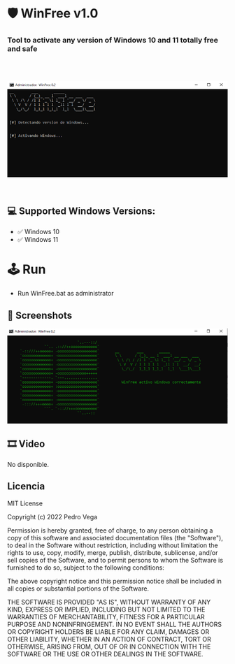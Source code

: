 # 🛡  WinFree v1.0

<h3> Tool to activate any version of Windows 10 and 11 totally free and safe  </h3>
<br/>
</br>
<p align="center">
<img src="https://github.com/wrrulos/Imagenes-Github/blob/main/WinFree/Win2.PNG" title="WinFree">
</p>
<br/>

## 💻 Supported Windows Versions:

* ✅ Windows 10
* ✅ Windows 11

# 🕹 Run

* Run WinFree.bat as administrator


## 📸 Screenshots

<img src="https://github.com/wrrulos/Imagenes-Github/blob/main/WinFree/Win1.PNG">

## 🎞 Video 

<p> No disponible.</p>

## Licencia 

MIT License

Copyright (c) 2022 Pedro Vega

Permission is hereby granted, free of charge, to any person obtaining a copy
of this software and associated documentation files (the "Software"), to deal
in the Software without restriction, including without limitation the rights
to use, copy, modify, merge, publish, distribute, sublicense, and/or sell
copies of the Software, and to permit persons to whom the Software is
furnished to do so, subject to the following conditions:

The above copyright notice and this permission notice shall be included in all
copies or substantial portions of the Software.

THE SOFTWARE IS PROVIDED "AS IS", WITHOUT WARRANTY OF ANY KIND, EXPRESS OR
IMPLIED, INCLUDING BUT NOT LIMITED TO THE WARRANTIES OF MERCHANTABILITY,
FITNESS FOR A PARTICULAR PURPOSE AND NONINFRINGEMENT. IN NO EVENT SHALL THE
AUTHORS OR COPYRIGHT HOLDERS BE LIABLE FOR ANY CLAIM, DAMAGES OR OTHER
LIABILITY, WHETHER IN AN ACTION OF CONTRACT, TORT OR OTHERWISE, ARISING FROM,
OUT OF OR IN CONNECTION WITH THE SOFTWARE OR THE USE OR OTHER DEALINGS IN THE
SOFTWARE.

 
